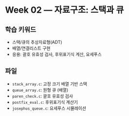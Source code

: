 # Week 02 — 자료구조: 스택과 큐

## 학습 키워드
- 스택/큐의 추상자료형(ADT)
- 배열/연결리스트 구현
- 응용: 괄호 유효성 검사, 후위표기식 계산, 요세푸스

## 파일
- `stack_array.c`: 고정 크기 배열 기반 스택
- `queue_array.c`: 원형 큐 (배열)
- `paren_check.c`: 괄호 유효성 검사
- `postfix_eval.c`: 후위표기식 계산기
- `josephus_queue.c`: 요세푸스 시뮬레이션
